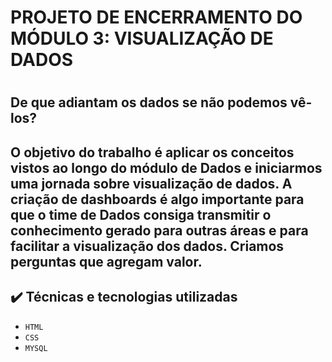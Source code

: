 <h1> PROJETO DE ENCERRAMENTO DO MÓDULO 3:
VISUALIZAÇÃO DE DADOS <h1>

<h2> De que adiantam os dados se não podemos vê-los? <h2>
  <p>O objetivo do trabalho é aplicar os conceitos vistos ao longo do módulo de Dados e iniciarmos uma jornada sobre visualização de dados. A criação de dashboards é algo importante para que o time de Dados consiga transmitir o conhecimento gerado para outras áreas e para facilitar a visualização dos dados. Criamos perguntas que agregam valor.<p>

## ✔️ Técnicas e tecnologias utilizadas

- ``HTML``
- ``CSS``
- ``MYSQL``
